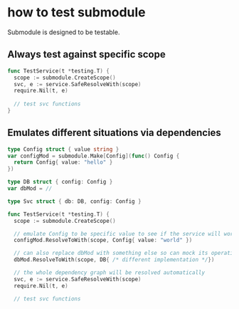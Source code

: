 # how to test submodule

Submodule is designed to be testable.

## Always test against specific scope
```go
func TestService(t *testing.T) {
  scope := submodule.CreateScope()
  svc, e := service.SafeResolveWith(scope)
  require.Nil(t, e)
 
  // test svc functions
}
```

## Emulates different situations via dependencies
```go
type Config struct { value string }
var configMod = submodule.Make[Config](func() Config {
  return Config{ value: "hello" }
})

type DB struct { config: Config }
var dbMod = //

type Svc struct { db: DB, config: Config }

func TestService(t *testing.T) {
  scope := submodule.CreateScope()

  // emulate Config to be specific value to see if the service will work
  configMod.ResolveToWith(scope, Config{ value: "world" })

  // can also replace dbMod with something else so can mock its operations
  dbMod.ResolveToWith(scope, DB{ /* different implementation */})

  // the whole dependency graph will be resolved automatically
  svc, e := service.SafeResolveWith(scope)
  require.Nil(t, e)

  // test svc functions
```